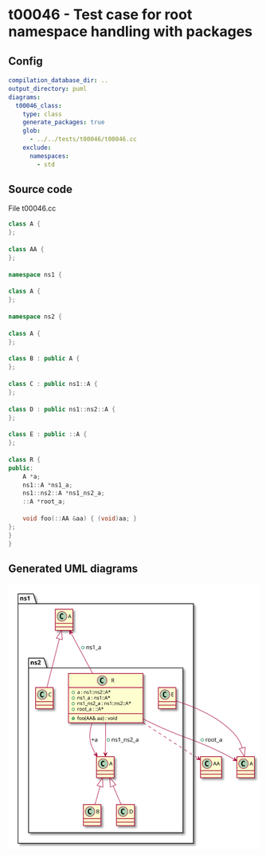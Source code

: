 # t00046 - Test case for root namespace handling with packages
## Config
```yaml
compilation_database_dir: ..
output_directory: puml
diagrams:
  t00046_class:
    type: class
    generate_packages: true
    glob:
      - ../../tests/t00046/t00046.cc
    exclude:
      namespaces:
        - std
```
## Source code
File t00046.cc
```cpp
class A {
};

class AA {
};

namespace ns1 {

class A {
};

namespace ns2 {

class A {
};

class B : public A {
};

class C : public ns1::A {
};

class D : public ns1::ns2::A {
};

class E : public ::A {
};

class R {
public:
    A *a;
    ns1::A *ns1_a;
    ns1::ns2::A *ns1_ns2_a;
    ::A *root_a;

    void foo(::AA &aa) { (void)aa; }
};
}
}

```
## Generated UML diagrams
![t00046_class](./t00046_class.svg "Test case for root namespace handling with packages")
